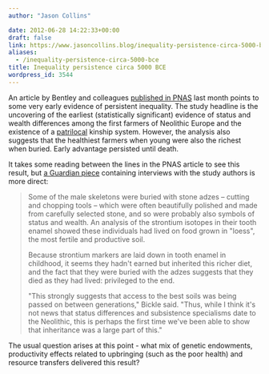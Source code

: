 ```yaml
---
author: "Jason Collins"

date: 2012-06-28 14:22:33+00:00
draft: false
link: https://www.jasoncollins.blog/inequality-persistence-circa-5000-bce/
aliases:
  - /inequality-persistence-circa-5000-bce
title: Inequality persistence circa 5000 BCE
wordpress_id: 3544
---
```


An article by Bentley and colleagues [published in PNAS](http://www.pnas.org/cgi/doi/10.1073/pnas.1113710109) last month points to some very early evidence of persistent inequality. The study headline is the uncovering of the earliest (statistically significant) evidence of status and wealth differences among the first farmers of Neolithic Europe and the existence of a [patrilocal](http://en.wikipedia.org/wiki/Patrilocal_residence) kinship system. However, the analysis also suggests that the healthiest farmers when young were also the richest when buried. Early advantage persisted until death.

It takes some reading between the lines in the PNAS article to see this result, but [a Guardian piece](http://www.guardian.co.uk/science/2012/may/28/daddy-rich-inherited-wealth-agriculture) containing interviews with the study authors is more direct:


<blockquote>Some of the male skeletons were buried with stone adzes – cutting and chopping tools – which were often beautifully polished and made from carefully selected stone, and so were probably also symbols of status and wealth. An analysis of the strontium isotopes in their tooth enamel showed these individuals had lived on food grown in "loess", the most fertile and productive soil.

Because strontium markers are laid down in tooth enamel in childhood, it seems they hadn't earned but inherited this richer diet, and the fact that they were buried with the adzes suggests that they died as they had lived: privileged to the end.

"This strongly suggests that access to the best soils was being passed on between generations," Bickle said. "Thus, while I think it's not news that status differences and subsistence specialisms date to the Neolithic, this is perhaps the first time we've been able to show that inheritance was a large part of this."</blockquote>


The usual question arises at this point - what mix of genetic endowments, productivity effects related to upbringing (such as the poor health) and resource transfers delivered this result?
